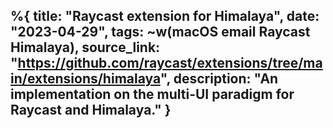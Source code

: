 %{
    title: "Raycast extension for Himalaya",
    date: "2023-04-29",
    tags: ~w(macOS email Raycast Himalaya),
    source_link: "https://github.com/raycast/extensions/tree/main/extensions/himalaya",
    description: "An implementation on the multi-UI paradigm for Raycast and Himalaya."
}
---
